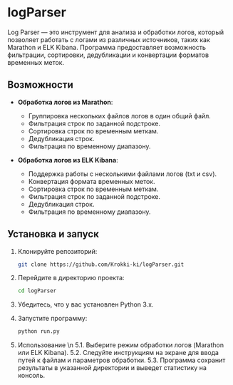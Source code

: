 # logParser

Log Parser — это инструмент для анализа и обработки логов, который позволяет работать с логами из различных источников, таких как Marathon и ELK Kibana. Программа предоставляет возможность фильтрации, сортировки, дедубликации и конвертации форматов временных меток.

## Возможности

- **Обработка логов из Marathon**:
  - Группировка нескольких файлов логов в один общий файл.
  - Фильтрация строк по заданной подстроке.
  - Сортировка строк по временным меткам.
  - Дедубликация строк.
  - Фильтрация по временному диапазону.

- **Обработка логов из ELK Kibana**:
  - Поддержка работы с несколькими файлами логов (txt и csv).
  - Конвертация формата временных меток.
  - Сортировка строк по временным меткам.
  - Фильтрация строк по заданной подстроке.
  - Дедубликация строк.
  - Фильтрация по временному диапазону.

## Установка и запуск

1. Клонируйте репозиторий:
   ```bash
   git clone https://github.com/Krokki-ki/logParser.git

2. Перейдите в директорию проекта:
   ```bash
   cd logParser

4. Убедитесь, что у вас установлен Python 3.x.

5. Запустите программу:
   ```bash
   python run.py
   ```

6. Использование \n
  5.1. Выберите режим обработки логов (Marathon или ELK Kibana).
  5.2. Следуйте инструкциям на экране для ввода путей к файлам и параметров обработки.
  5.3. Программа сохранит результаты в указанной директории и выведет статистику на консоль.
